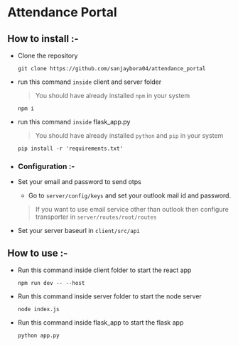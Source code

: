 # Attendance Portal

## How to install :-

* Clone the repository
  ```
  git clone https://github.com/sanjaybora04/attendance_portal
  ```
* run this command `inside` client and server folder
  > You should have already installed `npm` in your system
  ```
  npm i
  ```
  
* run this command `inside` flask_app.py
  > You should have already installed `python` and `pip` in your system
  ```
  pip install -r 'requirements.txt'
  ```

* ### Configuration :-

* Set your email and password to send otps
  * Go to `server/config/keys` and set your outlook mail id and password.
  > If you want to use email service other than outlook then configure transporter in `server/routes/root/routes`  

* Set your server baseurl in `client/src/api`

## How to use :-

* Run this command inside client folder to start the react app
  ```
  npm run dev -- --host
  ```
* Run this command inside server folder to start the node server
  ```
  node index.js
  ```
* Run this command inside flask_app to start the flask app
  ```
  python app.py
  ```

